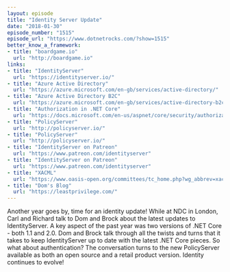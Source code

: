 ```yaml
---
layout: episode
title: "Identity Server Update"
date: "2018-01-30"
episode_number: "1515"
episode_url: "https://www.dotnetrocks.com/?show=1515"
better_know_a_framework:
- title: "boardgame.io"
  url: "http://boardgame.io"
links:
- title: "IdentityServer"
  url: "https://identityserver.io/"
- title: "Azure Active Directory"
  url: "https://azure.microsoft.com/en-gb/services/active-directory/"
- title: "Azure Active Directory B2C"
  url: "https://azure.microsoft.com/en-gb/services/active-directory-b2c/"
- title: "Authorization in .NET Core"
  url: "https://docs.microsoft.com/en-us/aspnet/core/security/authorization/"
- title: "PolicyServer"
  url: "http://policyserver.io/"
- title: "PolicyServer"
  url: "http://policyserver.io/"
- title: "IdentityServer on Patreon"
  url: "https://www.patreon.com/identityserver"
- title: "IdentityServer on Patreon"
  url: "https://www.patreon.com/identityserver"
- title: "XACML"
  url: "https://www.oasis-open.org/committees/tc_home.php?wg_abbrev=xacml"
- title: "Dom's Blog"
  url: "https://leastprivilege.com/"
---
```


Another year goes by, time for an identity update! While at NDC in London, Carl and Richard talk to Dom and Brock about the latest updates to IdentityServer. A key aspect of the past year was two versions of .NET Core - both 1.1 and 2.0. Dom and Brock talk through all the twists and turns that it takes to keep IdentityServer up to date with the latest .NET Core pieces. So what about authentication? The conversation turns to the new PolicyServer available as both an open source and a retail product version. Identity continues to evolve!
